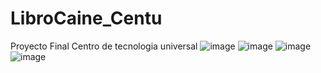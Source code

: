 # LibroCaine_Centu
Proyecto Final Centro de tecnologia universal 
![image](https://user-images.githubusercontent.com/59577641/121747678-c8c30180-cad5-11eb-8f7c-3fcd30356b28.png)
![image](https://user-images.githubusercontent.com/59577641/121747714-d4162d00-cad5-11eb-9f10-af868f670973.png)
![image](https://user-images.githubusercontent.com/59577641/121747751-e1331c00-cad5-11eb-966f-7ec6b17ad01a.png)
![image](https://user-images.githubusercontent.com/59577641/121747763-e5f7d000-cad5-11eb-8802-cd7e504f3c9c.png)
